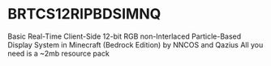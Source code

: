 # BRTCS12RIPBDSIMNQ
Basic Real-Time Client-Side 12-bit RGB non-Interlaced Particle-Based Display System in Minecraft (Bedrock Edition) by NNCOS and Qazius
All you need is a ~2mb resource pack
